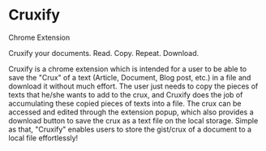 # Cruxify
Chrome Extension

Cruxify your documents.
Read. Copy. Repeat. Download.

Cruxify is a chrome extension which is intended for a user to be able to save the "Crux" of a text (Article, Document, Blog post, etc.) in a file and download it without much effort. The user just needs to copy the pieces of texts that he/she wants to add to the crux, and Cruxify does the job of accumulating these copied pieces of texts into a file. The crux can be accessed and edited through the extension popup, which also provides a download button to save the crux as a text file on the local storage.
Simple as that, "Cruxify" enables users to store the gist/crux of a document to a local file effortlessly!
